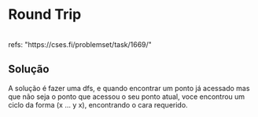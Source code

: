 # Round Trip 

<br>
refs: "https://cses.fi/problemset/task/1669/"


<br>

## Solução
A solução é fazer uma dfs, e quando encontrar um ponto já acessado mas que não seja o ponto que acessou o seu ponto
atual, voce encontrou um ciclo da forma (x ... y x), encontrando o cara requerido.
